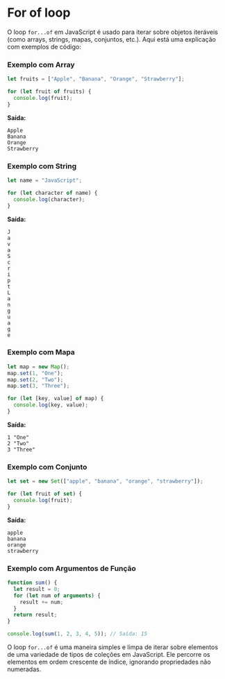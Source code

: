 # For of loop

O loop `for...of` em JavaScript é usado para iterar sobre objetos iteráveis ​​(como arrays, strings, mapas, conjuntos, etc.). Aqui está uma explicação com exemplos de código:

### Exemplo com Array

```javascript
let fruits = ["Apple", "Banana", "Orange", "Strawberry"];

for (let fruit of fruits) {
  console.log(fruit);
}
```

**Saída:**
```
Apple
Banana
Orange
Strawberry
```

### Exemplo com String

```javascript
let name = "JavaScript";

for (let character of name) {
  console.log(character);
}
```

**Saída:**
```
J
a
v
a
S
c
r
i
p
t
L
a
n
g
u
a
g
e
```

### Exemplo com Mapa

```javascript
let map = new Map();
map.set(1, "One");
map.set(2, "Two");
map.set(3, "Three");

for (let [key, value] of map) {
  console.log(key, value);
}
```

**Saída:**
```
1 "One"
2 "Two"
3 "Three"
```

### Exemplo com Conjunto

```javascript
let set = new Set(["apple", "banana", "orange", "strawberry"]);

for (let fruit of set) {
  console.log(fruit);
}
```

**Saída:**
```
apple
banana
orange
strawberry
```

### Exemplo com Argumentos de Função

```javascript
function sum() {
  let result = 0;
  for (let num of arguments) {
    result += num;
  }
  return result;
}

console.log(sum(1, 2, 3, 4, 5)); // Saída: 15
```

O loop `for...of` é uma maneira simples e limpa de iterar sobre elementos de uma variedade de tipos de coleções em JavaScript. Ele percorre os elementos em ordem crescente de índice, ignorando propriedades não numeradas.